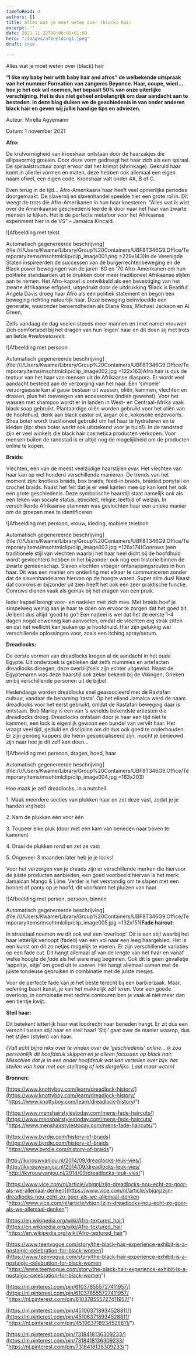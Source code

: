 ```yaml
---
timeToRead: 3
authors: []
title: Alles wat je moet weten over (black) hair
excerpt: ''
date: 2021-11-22T00:00:00+01:00
hero: "/images/afbeelding1.jpeg"
draft: true

---
```

Alles wat je moet weten over (black) hair

**“I like my baby heir with baby hair and afros” de welbekende uitspraak van het nummer Formation van zangeres Beyonce. Haar, coupe, wieri… hoe je het ook wil noemen, het bepaalt 50% van onze uiterlijke verschijning. Het is dus niet geheel onbelangrijk om daar aandacht aan te besteden. In deze blog duiken we de geschiedenis in van onder anderen black hair en geven wij jullie handige tips en adviezen.**

Auteur: Mirella Agyemann

Datum: 1 november 2021

**Afro:**

De krulvormigheid van kroeshaar ontstaan door de haarzakjes die ellipsvormig groeien. Door deze vorm gedraagt het haar zich als een spiraal. De spiraalstructuur zorgt ervoor dat het krimpt (shrinkage). Gekruld haar komt in allerlei vormen en maten, deze hebben ook allemaal een eigen naam ofwel, een eigen code. Kroeshaar valt onder 4A, B of C.

Even terug in de tijd… Afro-Amerikaans haar heeft veel opmerlijke periodes doorgemaakt. De slavernij en slavenhandel speelde hier een grote rol in. Dit weegt de trots die Afro-Amerikanen in hun haar koesteren. "Alles wat ik wist over de Amerikaanse geschiedenis leerde ik door naar het haar van zwarte mensen te kijken. Het is de perfecte metafoor voor het Afrikaanse experiment hier in de VS” – Jamaica Kincaid.

![Afbeelding met tekst

Automatisch gegenereerde beschrijving](file:////Users/Kwame/Library/Group%20Containers/UBF8T346G9.Office/TemporaryItems/msohtmlclip/clip_image001.png =229x143)In de Verenigde Staten inspireerden de successen van de burgerrechtenbeweging en de Black power bewegingen van de jaren ‘60 en ‘70 Afro-Amerikanen om hun politieke standaarden uit te drukken door meer traditioneel Afrikaanse stijlen aan te nemen. Het Afro-kapsel is ontwikkeld als een bevestiging van het zwarte Afrikaanse erfgoed, uitgedrukt door de uitdrukking ‘Black is Beatiful’. Angela Davis droeg haar Afro als een politiek statement en begon een beweging richting natuurlijk haar. Deze beweging beïnvloedde een generatie, waaronder beroemdheden als Diana Ross, Michael Jackson en Al Green.

Zelfs vandaag de dag voelen steeds meer mannen en (met name) vrouwen zich comfortabel bij het dragen van hun ‘eigen’ haar en dit doen zij met trots en liefde _#welovetoseeit._

![Afbeelding met persoon

Automatisch gegenereerde beschrijving](file:////Users/Kwame/Library/Group%20Containers/UBF8T346G9.Office/TemporaryItems/msohtmlclip/clip_image002.jpg =122x163)Afro hair is dus de textuur van het haar van mensen uit de Afrikaanse diaspora. Er wordt veel aandacht besteed aan de verzorging van het haar. Een ‘simpele’ verzorgsessie kan al gauw bestaan uit wassen, oliën, kammen, vlechten en draaien, plus het toevoegen van accessoires (indien gewenst). Voor het wassen met shampoo wordt er in landen in West- en Centraal-Afrika vaak black soap gebruikt. Plantaardige oliën worden gebruikt voor het oliën van de hoofdhuid, denk aan black castor oil, argan olie, kokosolie enzovoorts. Shea boter wordt traditioneel gebruikt om het haar te hydrateren en te kleden (tip: shea boter werkt ook uitstekend voor je huid!). In de randstad zijn er veel winkels die black hair cosmetica producten verkopen. Voor mensen buiten de randstad is er altijd nog de mogelijkheid om de producten online te kopen.

**Braids:**

Vlechten, een van de meest veelzijdige haarstijlen _ever._ Het vlechten van haar kan op wel honderd verschillende manieren. De trends van het moment zijn: knotless braids, box braids, feed-in braids, braided ponytail en crochet braids. Naast het feit dat je er veel kanten mee op kan kent het ook een grote geschiedenis. Deze symbolische haarstijl staat namelijk ook als een teken van sociale status, etniciteit, religie, leeftijd of welzijn. In verschillende Afrikaanse stammen was gevlochten haar een unieke manier om de groepen mee te identificeren.

![Afbeelding met persoon, vrouw, kleding, mobiele telefoon

Automatisch gegenereerde beschrijving](file:////Users/Kwame/Library/Group%20Containers/UBF8T346G9.Office/TemporaryItems/msohtmlclip/clip_image003.jpg =126x174)Conrows (een traditionele stijl van vlechten waarbij het haar heel dicht bij de hoofdhuid wordt gevlochten) hebben in het bijzonder ook nog een historie binnen de zwarte gemeenschap. Slaven vlochten vroeger ontsnappingsroutes in hun haar. Dit was een manier om onderling met elkaar te communiceren zonder dat de slavenhandelaren hiervan op de hoogte waren. Super slim dus! Naast dat conrows er bijzonder uit zien heeft het ook een zeer praktische functie. Conrows dienen vaak als gemak bij het dragen van een pruik.

Ieder kapsel brengt voor- en nadelen met zich mee. Met braids hoef je simpelweg weinig aan je haar te doen om ervoor te zorgen dat het goed zit. Je bent dus altijd ‘good to go’! Een nadeel is wel dat het de eerste 1-4 dagen nogal onwennig kan aanvoelen, omdat de vlechten erg strak zitten en dat het wellicht kan jeuken op je hoofdhuid. Hier zijn gelukkig wel verschillende oplossingen voor, zoals een itching spray/serum.

**Dreadlocks:**

De eerste vormen van dreadlocks kregen al de aandacht in het oude Egypte. Uit onderzoek is gebleken dat zelfs mummies en artefacten dreadlocks droegen, deze overblijfsels zijn echter uitgewist. Naast de Egyptenaren was deze haarstijl ook zeker bekend bij de Vikingen, Grieken en bij verschillende personen uit de bijbel.

Hedendaags worden dreadlocks snel geassocieerd met de Rastafari cultuur, vandaar de benaming ‘rasta’. Op het eiland Jamaica werd de naam dreadlocks voor het eerst gebruikt, omdat de Rastafari beweging daar is ontstaan. Bob Marley is een van ’s werelds bekendste artiesten die dreadlocks droeg. Dreadlocks ontstaan door je haar een tijd niet te kammen, een lock is eigenlijk gewoon een bundel van vervilt haar. Het vraagt veel tijd, geduld en discipline om dit dus ook goed te onderhouden. Er zijn genoeg kappers die hierin gespecialiseerd zijn, mocht je benieuwd zijn naar hoe je dit zelf kan doen…

![Afbeelding met persoon, dragen, hoed, haar

Automatisch gegenereerde beschrijving](file:////Users/Kwame/Library/Group%20Containers/UBF8T346G9.Office/TemporaryItems/msohtmlclip/clip_image004.jpg =163x203)

Hoe maak je zelf dreadlocks, in a nutshell:

1\. Maak meerdere secties van plukken haar en zet deze vast, zodat je je handen vrij hebt

2\. Kam de plukken één voor één

3\. Toupeer elke pluk (door met een kam van beneden naar boven te kammen)

4\. Draai de plukken rond en zet ze vast

5\. Ongeveer 3 maanden later heb je je locks!

Voor het verzorgen van je dreads zijn er verschillende merken die hiervoor de juiste producten aanbieden, een goed voorbeeld hiervan is het merk: Jamaican Mango & Lime. Verder is het verstandig om te slapen met een bonnet of panty op je hoofd, dit voorkomt het pluizen van haar.

![Afbeelding met person, persoon, binnen

Automatisch gegenereerde beschrijving](file:////Users/Kwame/Library/Group%20Containers/UBF8T346G9.Office/TemporaryItems/msohtmlclip/clip_image005.jpg =132x151)**Fade haircut:**

In straattaal noemen we dit ook wel een ‘overloop’. Dit is een stijl waarbij het haar letterlijk verloopt (faded) van een vol naar een leeg haargebied. Het is een kunst om dit zo netjes mogelijk te voeren. Er zijn verschillende variaties op een fade cut. Dit hangt allemaal af van de lengte van het haar en vanaf welke hoogte de _fade_ als het ware mag beginnen. Ook dit is geen gevalletje ‘appeltje, eitje’ om goed uit te voeren. Het hangt allemaal samen met de juiste tondeuse gebruiken in combinatie met de juiste mesjes.

Voor de perfecte fade kan je het beste terecht bij een barbierzaak. Maar, oefening baart kunst, je kan het makkelijk zelf leren. Voor een goede overloop, in combinatie met rechte contouren ben je vaak al niet meer dan een tientje kwijt.

**Steil haar:**

Dit betekent letterlijk haar wat loodrecht naar beneden hangt. Er zit dus een verschil tussen stijl haar en steil haar! ‘Stijl’ gaat over de manier waarop, dus het stijlen (stylen) van haar.

_(Valt echt bijna niks over te vinden over de ‘geschiedenis’ online… ik zou persoonlijk dit hoofdstuk skippen en je alleen focussen op black hair. Misschien dat je in een ander hoofdstuk wat kan vertellen over bijv. het steilen van haar met een steiltang of iets dergelijks. Laat maar weten)_

**Bronnen:**

[https://www.knottyboy.com/learn/dreadlock-history/](https://www.knottyboy.com/learn/dreadlock-history/ "https://www.knottyboy.com/learn/dreadlock-history/")

[https://www.menshairstylestoday.com/mens-fade-haircuts/](https://www.menshairstylestoday.com/mens-fade-haircuts/ "https://www.menshairstylestoday.com/mens-fade-haircuts/")

[https://www.byrdie.com/history-of-braids](https://www.byrdie.com/history-of-braids "https://www.byrdie.com/history-of-braids")

[http://ikvrouwvanjou.nl/2014/09/dreadlocks-leuk-vies/](http://ikvrouwvanjou.nl/2014/09/dreadlocks-leuk-vies/ "http://ikvrouwvanjou.nl/2014/09/dreadlocks-leuk-vies/")

[https://www.vice.com/nl/article/vbjqnj/zijn-dreadlocks-nou-echt-zo-goor-als-we-allemaal-denken](https://www.vice.com/nl/article/vbjqnj/zijn-dreadlocks-nou-echt-zo-goor-als-we-allemaal-denken "https://www.vice.com/nl/article/vbjqnj/zijn-dreadlocks-nou-echt-zo-goor-als-we-allemaal-denken")

[https://en.wikipedia.org/wiki/Afro-textured_hair](https://en.wikipedia.org/wiki/Afro-textured_hair "https://en.wikipedia.org/wiki/Afro-textured_hair")

[https://www.teenvogue.com/story/the-black-hair-experience-exhibit-is-a-nostalgic-celebration-for-black-women](https://www.teenvogue.com/story/the-black-hair-experience-exhibit-is-a-nostalgic-celebration-for-black-women "https://www.teenvogue.com/story/the-black-hair-experience-exhibit-is-a-nostalgic-celebration-for-black-women")

[https://nl.pinterest.com/pin/610378555727411957/](https://nl.pinterest.com/pin/610378555727411957/ "https://nl.pinterest.com/pin/610378555727411957/")

[https://nl.pinterest.com/pin/451063718934528811/](https://nl.pinterest.com/pin/451063718934528811/ "https://nl.pinterest.com/pin/451063718934528811/")

[https://nl.pinterest.com/pin/7318418136309233/](https://nl.pinterest.com/pin/7318418136309233/ "https://nl.pinterest.com/pin/7318418136309233/")